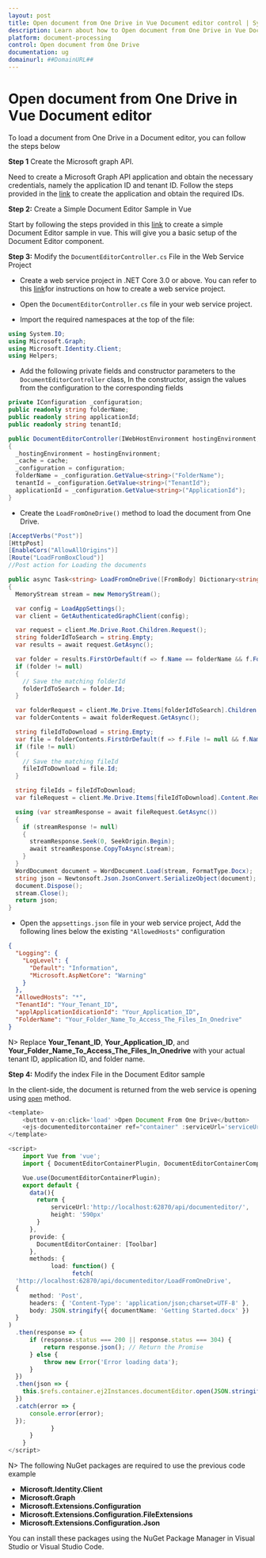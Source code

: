 ```yaml
---
layout: post
title: Open document from One Drive in Vue Document editor control | Syncfusion
description: Learn about how to Open document from One Drive in Vue Document editor control of Syncfusion Essential JS 2 and more details.
platform: document-processing
control: Open document from One Drive
documentation: ug
domainurl: ##DomainURL##
---
```


# Open document from One Drive in Vue Document editor

To load a document from One Drive in a Document editor, you can follow the steps below

**Step 1** Create the Microsoft graph API.

Need to create a Microsoft Graph API application and obtain the necessary credentials, namely the application ID and tenant ID. Follow the steps provided in the [link](https://learn.microsoft.com/en-us/training/modules/msgraph-access-file-data/3-exercise-access-files-onedrive) to create the application and obtain the required IDs. 

**Step 2:** Create a Simple Document Editor Sample in Vue

Start by following the steps provided in this [link](../getting-started) to create a simple Document Editor sample in vue. This will give you a basic setup of the Document Editor component.

**Step 3:** Modify the `DocumentEditorController.cs` File in the Web Service Project

* Create a web service project in .NET Core 3.0 or above. You can refer to this [link](../web-services-overview)for instructions on how to create a web service project.

* Open the `DocumentEditorController.cs` file in your web service project.

* Import the required namespaces at the top of the file:

```csharp
using System.IO;
using Microsoft.Graph;
using Microsoft.Identity.Client;
using Helpers;
```

* Add the following private fields and constructor parameters to the `DocumentEditorController` class, In the constructor, assign the values from the configuration to the corresponding fields

```csharp
private IConfiguration _configuration;
public readonly string folderName;
public readonly string applicationId;
public readonly string tenantId;

public DocumentEditorController(IWebHostEnvironment hostingEnvironment, IMemoryCache cache, IConfiguration configuration)
{
  _hostingEnvironment = hostingEnvironment;
  _cache = cache;
  _configuration = configuration;
  folderName = _configuration.GetValue<string>("FolderName");
  tenantId = _configuration.GetValue<string>("TenantId");
  applicationId = _configuration.GetValue<string>("ApplicationId");
}
```

* Create the `LoadFromOneDrive()` method to load the document from One Drive.

```csharp
[AcceptVerbs("Post")]
[HttpPost]
[EnableCors("AllowAllOrigins")]
[Route("LoadFromBoxCloud")]
//Post action for Loading the documents

public async Task<string> LoadFromOneDrive([FromBody] Dictionary<string, string> jsonObject)
{
  MemoryStream stream = new MemoryStream();

  var config = LoadAppSettings();
  var client = GetAuthenticatedGraphClient(config);

  var request = client.Me.Drive.Root.Children.Request();
  string folderIdToSearch = string.Empty;
  var results = await request.GetAsync();

  var folder = results.FirstOrDefault(f => f.Name == folderName && f.Folder != null);
  if (folder != null)
  {
    // Save the matching folderId
    folderIdToSearch = folder.Id;
  }

  var folderRequest = client.Me.Drive.Items[folderIdToSearch].Children.Request();
  var folderContents = await folderRequest.GetAsync();

  string fileIdToDownload = string.Empty;
  var file = folderContents.FirstOrDefault(f => f.File != null && f.Name == objectName);
  if (file != null)
  {
    // Save the matching fileId
    fileIdToDownload = file.Id;
  }

  string fileIds = fileIdToDownload;
  var fileRequest = client.Me.Drive.Items[fileIdToDownload].Content.Request();

  using (var streamResponse = await fileRequest.GetAsync())
  {
    if (streamResponse != null)
    {
      streamResponse.Seek(0, SeekOrigin.Begin);
      await streamResponse.CopyToAsync(stream);
    }
  }
  WordDocument document = WordDocument.Load(stream, FormatType.Docx);
  string json = Newtonsoft.Json.JsonConvert.SerializeObject(document);
  document.Dispose();
  stream.Close();
  return json;
}
```

* Open the `appsettings.json` file in your web service project, Add the following lines below the existing `"AllowedHosts"` configuration

```json
{
  "Logging": {
    "LogLevel": {
      "Default": "Information",
      "Microsoft.AspNetCore": "Warning"
    }
  },
  "AllowedHosts": "*",
  "TenantId": "Your_Tenant_ID",
  "applApplicationIdicationId": "Your_Application_ID",
  "FolderName": "Your_Folder_Name_To_Access_The_Files_In_Onedrive"
}

```

N> Replace **Your_Tenant_ID**, **Your_Application_ID**, and **Your_Folder_Name_To_Access_The_Files_In_Onedrive** with your actual tenant ID, application ID, and folder name.

**Step 4:**  Modify the index File in the Document Editor sample

In the client-side, the document is returned from the web service is opening using [`open`](https://ej2.syncfusion.com/vue/documentation/api/document-editor#open) method.

```typescript
<template>
    <button v-on:click='load' >Open Document From One Drive</button>
    <ejs-documenteditorcontainer ref="container" :serviceUrl='serviceUrl' :height='height' :enableToolbar='true'> </ejs-documenteditorcontainer>
</template>

<script>
    import Vue from 'vue';
    import { DocumentEditorContainerPlugin, DocumentEditorContainerComponent,Toolbar } from '@syncfusion/ej2-vue-documenteditor';

    Vue.use(DocumentEditorContainerPlugin);
    export default {
      data(){
        return {
            serviceUrl:'http://localhost:62870/api/documenteditor/',
            height: '590px'
        }
      },
      provide: {
        DocumentEditorContainer: [Toolbar]
      },
      methods: {
            load: function() {
                  fetch(
  'http://localhost:62870/api/documenteditor/LoadFromOneDrive',
  {
      method: 'Post',
      headers: { 'Content-Type': 'application/json;charset=UTF-8' },
      body: JSON.stringify({ documentName: 'Getting Started.docx' })
  }
)
  .then(response => {
      if (response.status === 200 || response.status === 304) {
          return response.json(); // Return the Promise
      } else {
          throw new Error('Error loading data');
      }
  })
  .then(json => {
    this.$refs.container.ej2Instances.documentEditor.open(JSON.stringify(json));
  })
  .catch(error => {
      console.error(error);
  });
            }
      }
    }
</script>

```

N> The following NuGet packages are required to use the previous code example
* **Microsoft.Identity.Client**
* **Microsoft.Graph**
* **Microsoft.Extensions.Configuration**
* **Microsoft.Extensions.Configuration.FileExtensions**
* **Microsoft.Extensions.Configuration.Json**

You can install these packages using the NuGet Package Manager in Visual Studio or Visual Studio Code.